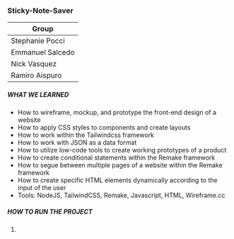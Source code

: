 ### Sticky-Note-Saver
| Group             |
|-------------------|
| Stephanie Pocci   |
| Emmanuel Salcedo  |
| Nick Vasquez      |
| Ramiro Aispuro    |

##### WHAT WE LEARNED
* How to wireframe, mockup, and prototype the front-end design of a website
* How to apply CSS styles to components and create layouts
* How to work within the Tailwindcss framework
* How to work with JSON as a data format
* How to utilize low-code tools to create working prototypes of a product
* How to create conditional statements within the Remake framework
* How to segue between multiple pages of a website within the Remake framework
* How to create specific HTML elements dynamically according to the input of the user
* Tools: NodeJS, TailwindCSS, Remake, Javascript, HTML, Wireframe.cc

##### HOW TO RUN THE PROJECT
1. 
